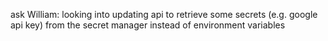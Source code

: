 ask William:
    looking into updating api to retrieve some secrets 
    (e.g. google api key) from the secret manager instead of environment variables
